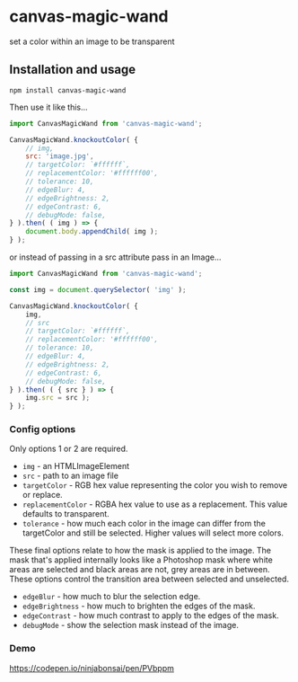 # canvas-magic-wand
set a color within an image to be transparent
## Installation and usage
```
npm install canvas-magic-wand
```
Then use it like this...
```javascript
import CanvasMagicWand from 'canvas-magic-wand';

CanvasMagicWand.knockoutColor( {
    // img,
    src: 'image.jpg',
    // targetColor: `#ffffff`,
    // replacementColor: '#ffffff00',
    // tolerance: 10,
    // edgeBlur: 4,
    // edgeBrightness: 2,
    // edgeContrast: 6,
    // debugMode: false,
} ).then( ( img ) => {
    document.body.appendChild( img );
} );

```

or instead of passing in a src attribute pass in an Image...

```javascript
import CanvasMagicWand from 'canvas-magic-wand';

const img = document.querySelector( 'img' );

CanvasMagicWand.knockoutColor( {
    img,
    // src
    // targetColor: `#ffffff`,
    // replacementColor: '#ffffff00',
    // tolerance: 10,
    // edgeBlur: 4,
    // edgeBrightness: 2,
    // edgeContrast: 6,
    // debugMode: false,
} ).then( ( { src } ) => {
    img.src = src );
} );
```

### Config options
Only options 1 or 2 are required.
* `img` - an HTMLImageElement  
* `src` - path to an image file
* `targetColor` - RGB hex value representing the color you wish to remove or replace.
* `replacementColor` - RGBA hex value to use as a replacement. This value defaults to transparent.
* `tolerance` - how much each color in the image can differ from the targetColor and still be selected. Higher values will select more colors.

These final options relate to how the mask is applied to the image. The mask that's applied internally looks like a Photoshop mask where white areas are selected and black areas are not, grey areas are in between. These options control the transition area between selected and unselected.
* `edgeBlur` - how much to blur the selection edge.
* `edgeBrightness` - how much to brighten the edges of the mask.
* `edgeContrast` - how much contrast to apply to the edges of the mask.
* `debugMode` - show the selection mask instead of the image.

### Demo
https://codepen.io/ninjabonsai/pen/PVbppm

